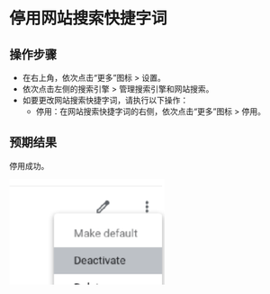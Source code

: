 # 停用网站搜索快捷字词

## 操作步骤

- 在右上角，依次点击“更多”图标 > 设置。
- 依次点击左侧的搜索引擎 > 管理搜索引擎和网站搜索。
- 如要更改网站搜索快捷字词，请执行以下操作：
  - 停用：在网站搜索快捷字词的右侧，依次点击“更多”图标 > 停用。

## 预期结果

停用成功。

![停用网站搜索快捷字词-1](./img/停用网站搜索快捷字词-1.png)
